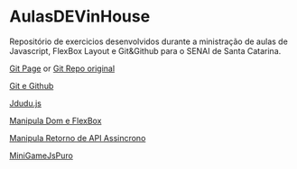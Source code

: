 # AulasDEVinHouse
Repositório de exercicios desenvolvidos durante a ministração de aulas  de Javascript, FlexBox Layout e Git&Github para o SENAI de Santa Catarina.

 [Git Page](https://eduardoworrel.github.io/DEVinHouse-Way2-Pixeon-Paradigma/) or [Git Repo original](https://github.com/DEVin-Way2-Pixeon-Paradigma/javascript-flexbox-examples)

 [Git e Github](https://eduardoworrel.github.io/DEVinHouse-Way2-Pixeon-Paradigma/GitEGithub/) 

 [Jdudu.js](https://eduardoworrel.github.io/DEVinHouse-Way2-Pixeon-Paradigma/Jdudu.js/Jdudu.js) 

 [Manipula Dom e FlexBox](https://eduardoworrel.github.io/DEVinHouse-Way2-Pixeon-Paradigma/ManipulaDomEFlexBox/) 

 [Manipula Retorno de API Assincrono](https://eduardoworrel.github.io/DEVinHouse-Way2-Pixeon-Paradigma/ManipulaRetornoDeAPIAssincrono/) 

[MiniGameJsPuro](https://eduardoworrel.github.io/DEVinHouse-Way2-Pixeon-Paradigma/MiniGameJsPuro/) 
